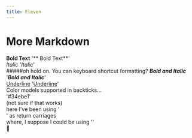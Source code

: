 ```yaml
---
title: Eleven
---
```

# More Markdown
**Bold Text** '** Bold Text**'<br>
_Italic_ '_Italic_'<br>
#####oh hold on. You can keyboard shortcut formatting?
***Bold and Italic*** '***Bold and Italic***' <br>
<ins>Underline</ins> '<ins>Underline</ins>'<br>
Color models supported in backticks...<br>
'#34ebe1'<br>
(not sure if that works)<br>
here I've been using '<br>' as return carriages\
where, I suppose I could be using '\'\
:cowboy_hat_face:

